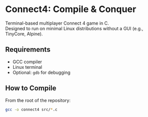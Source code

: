 # Connect4: Compile & Conquer

Terminal-based multiplayer Connect 4 game in C.  
Designed to run on minimal Linux distributions without a GUI (e.g., TinyCore, Alpine).

## Requirements
- GCC compiler
- Linux terminal
- Optional: `gdb` for debugging

## How to Compile
From the root of the repository:
```bash
gcc -o connect4 src/*.c
